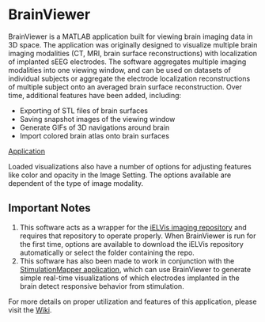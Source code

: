 # BrainViewer
BrainViewer is a MATLAB application built for viewing brain imaging data in 3D space. The application was originally designed to visualize multiple brain imaging modalities (CT, MRI, brain surface reconstructions) with localization of implanted sEEG electrodes. The software aggregates multiple imaging modalities into one viewing window, and can be used on datasets of individual subjects or aggregate the electrode localization reconstructions of multiple subject onto an averaged brain surface reconstruction. Over time, additional features have been added, including:
* Exporting of STL files of brain surfaces
* Saving snapshot images of the viewing window
* Generate GIFs of 3D navigations around brain
* Import colored brain atlas onto brain surfaces

[Application](https://github.com/adkinson/BrainViewer/tree/main/docs/rotateBrain.gif)

Loaded visualizations also have a number of options for adjusting features like color and opacity in the Image Setting. The options available are dependent of the type of image modality.

## Important Notes
1. This software acts as a wrapper for the [iELVis imaging repository](https://github.com/iELVis/iELVis) and requires that repository to operate properly. When BrainViewer is run for the first time, options are available to download the iELVis repository automatically or select the folder containing the repo.
2. This software has also been made to work in conjunction with the [StimulationMapper application](https://github.com/adkinson/StimulationMapper), which can use BrainViewer to generate simple real-time visualizations of which electrodes implanted in the brain detect responsive behavior from stimulation.

For more details on proper utilization and features of this application, please visit the [Wiki](https://github.com/adkinson/BrainViewer/wiki).
